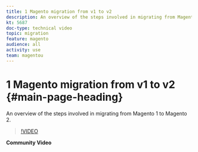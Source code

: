 ```yaml
---
title: 1 Magento migration from v1 to v2
description: An overview of the steps involved in migrating from Magento 1 to Magento 2.
kt: 5687
doc-type: technical video
topic: migration
feature: magento
audience: all
activity: use
team: magentou
---
```


# 1 Magento migration from v1 to v2 {#main-page-heading}

An overview of the steps involved in migrating from Magento 1 to Magento 2.

>[!VIDEO](https://video.tv.adobe.com/v/35837?quality=12&learn=on)

**Community Video**